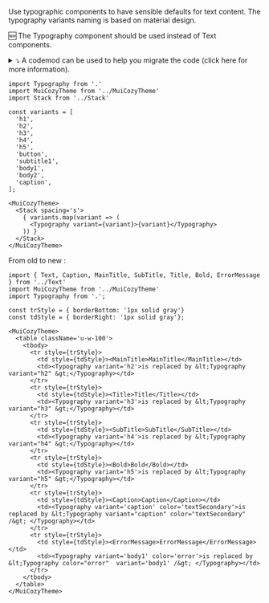 Use typographic components to have sensible defaults for text
content. The typography variants naming is based on material design.

🆕 The Typography component should be used instead of Text components.

<details>
<summary>⤵️ A codemod can be used to help you migrate the code (click here for more information).</summary>

```bash
npm install -g jscodeshift
jscodeshift -t node_modules/cozy-ui/codemods/transform-typography.js --parser babel src/
```

</details>


```
import Typography from '.'
import MuiCozyTheme from '../MuiCozyTheme'
import Stack from '../Stack'

const variants = [
  'h1',
  'h2',
  'h3',
  'h4',
  'h5',
  'button',
  'subtitle1',
  'body1',
  'body2',
  'caption',
];

<MuiCozyTheme>
  <Stack spacing='s'>
    { variants.map(variant => (
      <Typography variant={variant}>{variant}</Typography>
    )) }
  </Stack>
</MuiCozyTheme>
```

From old to new :

```
import { Text, Caption, MainTitle, SubTitle, Title, Bold, ErrorMessage } from '../Text'
import MuiCozyTheme from '../MuiCozyTheme'
import Typography from '.';

const trStyle = { borderBottom: '1px solid gray'}
const tdStyle = { borderRight: '1px solid gray'};

<MuiCozyTheme>
  <table className='u-w-100'>
    <tbody>
      <tr style={trStyle}>
        <td style={tdStyle}><MainTitle>MainTitle</MainTitle></td>
        <td><Typography variant='h2'>is replaced by &lt;Typography variant="h2" &gt;</Typography></td>
      </tr>
      <tr style={trStyle}>
        <td style={tdStyle}><Title>Title</Title></td>
        <td><Typography variant='h3'>is replaced by &lt;Typography variant="h3" &gt;</Typography></td>
      </tr>
      <tr style={trStyle}>
        <td style={tdStyle}><SubTitle>SubTitle</SubTitle></td>
        <td><Typography variant='h4'>is replaced by &lt;Typography variant="h4" &gt;</Typography></td>
      </tr>
      <tr style={trStyle}>
        <td style={tdStyle}><Bold>Bold</Bold></td>
        <td><Typography variant='h5'>is replaced by &lt;Typography variant="h5" &gt;</Typography></td>
      </tr>
      <tr style={trStyle}>
        <td style={tdStyle}><Caption>Caption</Caption></td>
        <td><Typography variant='caption' color='textSecondary'>is replaced by &lt;Typography variant="caption" color="textSecondary" /&gt; </Typography></td>
      </tr>
      <tr style={trStyle}>
        <td style={tdStyle}><ErrorMessage>ErrorMessage</ErrorMessage></td>
        <td><Typography variant='body1' color='error'>is replaced by &lt;Typography color="error"  variant='body1' /&gt; </Typography></td>
      </tr>
    </tbody>
  </table>
</MuiCozyTheme>

```


